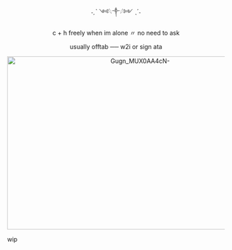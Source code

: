 <p align=center>˗ˏˋ ༺𓆩༒︎𓆪༻ ˎˊ˗
<p align=center> c + h freely when im alone 〃 no need to ask
<p align=center> usually offtab ── w2i or sign ata
<p align=center><img width="600" height="400" alt="Gugn_MUX0AA4cN-" src="https://files.catbox.moe/03mppq.jpg" />

wip
